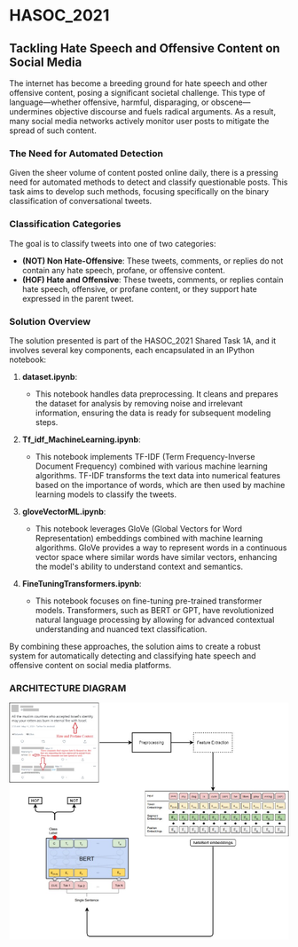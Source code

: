 # HASOC_2021
## Tackling Hate Speech and Offensive Content on Social Media

The internet has become a breeding ground for hate speech and other offensive content, posing a significant societal challenge. This type of language—whether offensive, harmful, disparaging, or obscene—undermines objective discourse and fuels radical arguments. As a result, many social media networks actively monitor user posts to mitigate the spread of such content.

### The Need for Automated Detection

Given the sheer volume of content posted online daily, there is a pressing need for automated methods to detect and classify questionable posts. This task aims to develop such methods, focusing specifically on the binary classification of conversational tweets.

### Classification Categories

The goal is to classify tweets into one of two categories:

- **(NOT) Non Hate-Offensive**: These tweets, comments, or replies do not contain any hate speech, profane, or offensive content.
- **(HOF) Hate and Offensive**: These tweets, comments, or replies contain hate speech, offensive, or profane content, or they support hate expressed in the parent tweet.

### Solution Overview

The solution presented is part of the HASOC_2021 Shared Task 1A, and it involves several key components, each encapsulated in an IPython notebook:

1. **dataset.ipynb**: 
   - This notebook handles data preprocessing. It cleans and prepares the dataset for analysis by removing noise and irrelevant information, ensuring the data is ready for subsequent modeling steps.

2. **Tf_idf_MachineLearning.ipynb**:
   - This notebook implements TF-IDF (Term Frequency-Inverse Document Frequency) combined with various machine learning algorithms. TF-IDF transforms the text data into numerical features based on the importance of words, which are then used by machine learning models to classify the tweets.

3. **gloveVectorML.ipynb**:
   - This notebook leverages GloVe (Global Vectors for Word Representation) embeddings combined with machine learning algorithms. GloVe provides a way to represent words in a continuous vector space where similar words have similar vectors, enhancing the model's ability to understand context and semantics.

4. **FineTuningTransformers.ipynb**:
   - This notebook focuses on fine-tuning pre-trained transformer models. Transformers, such as BERT or GPT, have revolutionized natural language processing by allowing for advanced contextual understanding and nuanced text classification.

By combining these approaches, the solution aims to create a robust system for automatically detecting and classifying hate speech and offensive content on social media platforms.
 
 
 ### ARCHITECTURE DIAGRAM
 ![example](https://github.com/basavraj-chinagundi/HASOC_2021/blob/main/architecture.jpg)

